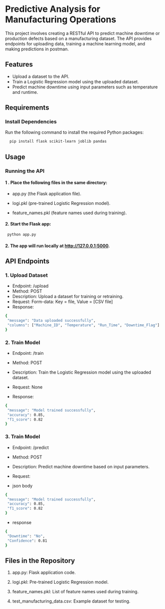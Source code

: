 
# Predictive Analysis for Manufacturing Operations

This project involves creating a RESTful API to predict machine downtime or production defects based on a manufacturing dataset. The API provides endpoints for uploading data, training a machine learning model, and making predictions in postman.

## Features
- Upload a dataset to the API.
- Train a Logistic Regression model using the uploaded dataset.
- Predict machine downtime using input parameters such as temperature and runtime.

## Requirements


### Install Dependencies
Run the following command to install the required Python packages:
```bash
  pip install flask scikit-learn joblib pandas
```

## Usage
### Running the API
#### 1 . Place the following files in the same directory:
- app.py (the Flask application file).

- logi.pkl (pre-trained Logistic Regression model).

- feature_names.pkl (feature names used during training).

#### 2. Start the Flask app:
 ```bash
  python app.py
```

#### 2. The app will run locally at http://127.0.0.1:5000.

## API Endpoints

### 1. Upload Dataset
 - Endpoint: /upload
 - Method: POST
 - Description: Upload a dataset for training or retraining.
 - Request: Form-data: Key = file, Value = [CSV file]
 - Response:
 ```bash
 {
  "message": "Data uploaded successfully",
  "columns": ["Machine_ID", "Temperature", "Run_Time", "Downtime_Flag"]
}
```
### 2. Train Model
- Endpoint: /train
- Method: POST
- Description: Train the Logistic Regression model using the uploaded dataset.
- Request: None

- Response:
 ```bash
{
  "message": "Model trained successfully",
  "accuracy": 0.85,
  "f1_score": 0.82
}
```
### 3. Train Model
- Endpoint: /predict

- Method: POST

- Description: Predict machine downtime based on input parameters.

- Request:
- json body 
 ```bash
{
  "message": "Model trained successfully",
  "accuracy": 0.85,
  "f1_score": 0.82
}
```
- response 
 ```bash
{
  "Downtime": "No",
  "Confidence": 0.81
}
```

## Files in the Repository
1. app.py: Flask application code.

2.  logi.pkl: Pre-trained Logistic Regression model.

3.  feature_names.pkl: List of feature names used during training.

4. test_manufacturing_data.csv: Example dataset for testing.

